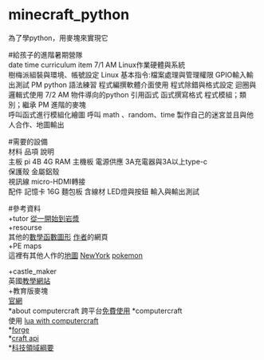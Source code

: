 # minecraft_python
為了學python，用麥塊來實現它

#給孩子的進階暑期營隊  
date	time	curriculum	item
7/1	AM	Linux作業硬體與系統	
			樹梅派組裝與環境、帳號設定
			Linux 基本指令:檔案處理與管理權限
			GPIO輸入輸出測試
	PM	python 語法練習	
			程式編撰軟體介面使用
			程式除錯與格式設定
			迴圈與邏輯式使用
7/2	AM	物件導向的python	
			引用函式
			函式撰寫格式
			程式模組；類別；繼承
	PM	進階的麥塊	
			呼叫函式進行模組化繪圖
			呼叫 math 、random、time
			製作自己的迷宮並且與他人合作、地圖輸出  
			
#需要的設備  
材料	品項	說明	
主板	pi 4B 4G RAM	主機板	
	電源供應	3A充電器與3A以上type-c	
	保護殼	金屬鋁殼	
	視訊線	micro-HDMI轉接	
配件	記憶卡	16G	
	麵包板	含線材	
	LED燈與按鈕	輸入與輸出測試  
	
#參考資料  
+tutor	[從一開始到岩漿](https://projects.raspberrypi.org/en/projects/getting-started-with-minecraft-pi/4)  
+resourse	
	其他的[數學函數圖形](https://www.instructables.com/Python-coding-for-Minecraft)
	[作者](https://www.stuffaboutcode.com/p/minecraft-api-reference.html)的網頁	
+PE maps	
	這裡有其他人作的[地圖](http://www.minecraftforum.net/forum/157-mcpe-maps)
	[NewYork](https://www.minecraftforum.net/forums/minecraft-pocket-edition/mcpe-maps/1976138-mine-york-city-myc)
	[pokemon](https://www.planetminecraft.com/texture-pack/pokecraft-a-pokemon-texture-pack)  
	
+castle_maker	
	英國[教學網站](https://learnlearn.uk/raspberrypi)  
+教育版麥塊	
	[官網](https://education.minecraft.net/zh-hant)  
*about computercraft
	跨平台[免費使用](https://www.amazon.com/-/zh_TW/dp/1593278535/ref=pd_aw_sim_1?pd_rd_w=ZEgXY&pf_rd_p=4962911d-6f6c-4c8c-8600-c859de3473d3&pf_rd_r=Z4MCE0S9KEFGABC3EM8G&pd_rd_r=3782059c-f94b-4c75-b9e1-a18990cb5865&pd_rd_wg=wcsR3&pd_rd_i=1593278535&psc=1)
*computercraft	
	使用 [lua with computercraft](https://www.computercraft.info)  
*[forge](http://files.minecraftforge.net)  
*[craft api](https://nostarch.com/programwithminecraft)  
*[科技領域綱要](https://www.k12ea.gov.tw/files/class_schema/%E8%AA%B2%E7%B6%B1/13-%E7%A7%91%E6%8A%80/13-1/%E5%8D%81%E4%BA%8C%E5%B9%B4%E5%9C%8B%E6%B0%91%E5%9F%BA%E6%9C%AC%E6%95%99%E8%82%B2%E8%AA%B2%E7%A8%8B%E7%B6%B1%E8%A6%81%E5%9C%8B%E6%B0%91%E4%B8%AD%E5%AD%B8%E6%9A%A8%E6%99%AE%E9%80%9A%E5%9E%8B%E9%AB%98%E7%B4%9A%E4%B8%AD%E7%AD%89%E5%AD%B8%E6%A0%A1%E2%94%80%E7%A7%91%E6%8A%80%E9%A0%98%E5%9F%9F.pdf)

